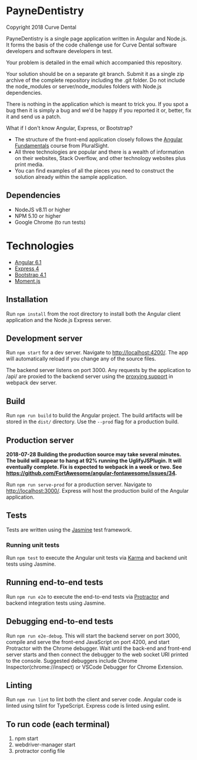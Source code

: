 # PayneDentistry

Copyright 2018 Curve Dental 

PayneDentistry is a single page application written in Angular and Node.js.  It forms the basis of the
code challenge use for Curve Dental software developers and software developers in test.

Your problem is detailed in the email which accompanied this repository.

Your solution should be on a separate git branch.  Submit it as a single zip archive of the complete
repository including the .git folder.  Do not include the node_modules or server/node_modules folders
with Node.js dependencies.

There is nothing in the application which is meant to trick you.  If you spot a bug then it is simply a bug
and we'd be happy if you reported it or, better, fix it and send us a patch.

What if I don't know Angular, Express, or Bootstrap?

* The structure of the front-end application closely follows the [Angular Fundamentals](https://app.pluralsight.com/library/courses/angular-fundamentals/table-of-contents) course from PluralSight.
* All three technologies are popular and there is a wealth of information on their websites, Stack Overflow, and other technology websites plus print media.
* You can find examples of all the pieces you need to construct the solution already within the sample application.

## Dependencies

* NodeJS v8.11 or higher
* NPM 5.10 or higher
* Google Chrome (to run tests)

# Technologies

* [Angular 6.1](https://angular.io)
* [Express 4](https://expressjs.com/)
* [Bootstrap 4.1](https://getbootstrap.com/docs/4.1/getting-started/introduction/)
* [Moment.js](https://momentjs.com/)

## Installation

Run `npm install` from the root directory to install both the Angular client application and the Node.js Express server.

## Development server

Run `npm start` for a dev server. Navigate to [http://localhost:4200/](http://localhost:4200). The app will automatically reload if you change any of the source files.

The backend server listens on port 3000. Any requests by the application to /api/ are proxied to the backend server using the [proxying support](https://github.com/angular/angular-cli/blob/master/docs/documentation/stories/proxy.md) in webpack dev server.

## Build

Run `npm run build` to build the Angular project. The build artifacts will be stored in the `dist/` directory. Use the `--prod` flag for a production build.

## Production server

**2018-07-28 Building the production source may take several minutes.  The build will appear to hang at 92% running the UglifyJSPlugin. It will eventually complete.  Fix is expected to webpack in a week or two. See https://github.com/FortAwesome/angular-fontawesome/issues/34.**

Run `npm run serve-prod` for a production server. Navigate to [http://localhost:3000/](http://localhost:3000). Express will host the production build of the Angular application.

## Tests

Tests are written using the [Jasmine](https://jasmine.github.io/) test framework.

### Running unit tests

Run `npm test` to execute the Angular unit tests via [Karma](https://karma-runner.github.io) and backend unit tests using Jasmine.

## Running end-to-end tests

Run `npm run e2e` to execute the end-to-end tests via [Protractor](http://www.protractortest.org/) and backend integration tests using Jasmine.

## Debugging end-to-end tests

Run `npm run e2e-debug`.  This will start the backend server on port 3000, compile and serve the front-end JavaScript on port 4200, and start Protractor with the Chrome debugger.  Wait until the back-end and front-end server starts and
then connect the debugger to the web socket URI printed to the console.  Suggested debuggers include Chrome Inspector(chrome://inspect) or VSCode Debugger for Chrome Extension.

## Linting

Run `npm run lint` to lint both the client and server code.  Angular code is linted using tslint for TypeScript.  Express code is linted using eslint.

## To run code (each terminal)

1. npm start
2. webdriver-manager start
3. protractor config file